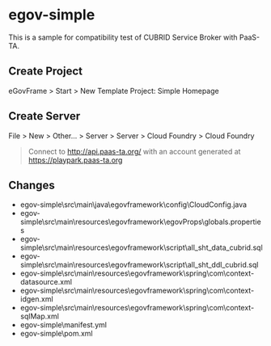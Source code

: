 # egov-simple
This is a sample for compatibility test of CUBRID Service Broker with PaaS-TA.

## Create Project
eGovFrame > Start > New Template Project: Simple Homepage

## Create Server
File > New > Other... > Server > Server > Cloud Foundry > Cloud Foundry
> Connect to http://api.paas-ta.org/ with an account generated at https://playpark.paas-ta.org

## Changes
- egov-simple\src\main\java\egovframework\config\CloudConfig.java
- egov-simple\src\main\resources\egovframework\egovProps\globals.properties
- egov-simple\src\main\resources\egovframework\script\all_sht_data_cubrid.sql
- egov-simple\src\main\resources\egovframework\script\all_sht_ddl_cubrid.sql
- egov-simple\src\main\resources\egovframework\spring\com\context-datasource.xml
- egov-simple\src\main\resources\egovframework\spring\com\context-idgen.xml
- egov-simple\src\main\resources\egovframework\spring\com\context-sqlMap.xml
- egov-simple\manifest.yml
- egov-simple\pom.xml
